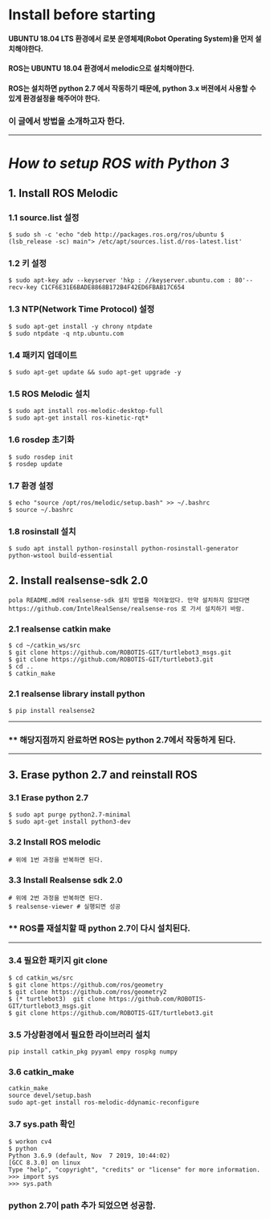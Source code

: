 # Install before starting

#### UBUNTU 18.04 LTS 환경에서 로봇 운영체제(Robot Operating System)을 먼저 설치해야한다.
#### ROS는 UBUNTU 18.04 환경에서 melodic으로 설치해야한다. 
#### ROS는 설치하면 python 2.7 에서 작동하기 때문에, python 3.x 버젼에서 사용할 수 있게 환경설정을 해주어야 한다.
### 이 글에서 방법을 소개하고자 한다.
***
# _How to setup ROS with Python 3_
## 1. Install ROS Melodic
### 1.1 source.list 설정
```
$ sudo sh -c 'echo "deb http://packages.ros.org/ros/ubuntu $ (lsb_release -sc) main"> /etc/apt/sources.list.d/ros-latest.list'
```
### 1.2 키 설정
```
$ sudo apt-key adv --keyserver 'hkp : //keyserver.ubuntu.com : 80'--recv-key C1CF6E31E6BADE8868B172B4F42ED6FBAB17C654
```
### 1.3 NTP(Network Time Protocol) 설정
```
$ sudo apt-get install -y chrony ntpdate
$ sudo ntpdate -q ntp.ubuntu.com
```
### 1.4 패키지 업데이트
```
$ sudo apt-get update && sudo apt-get upgrade -y
```
### 1.5 ROS Melodic 설치
```
$ sudo apt install ros-melodic-desktop-full
$ sudo apt-get install ros-kinetic-rqt*
```
### 1.6 rosdep 초기화
```
$ sudo rosdep init
$ rosdep update
```
### 1.7 환경 설정
```
$ echo "source /opt/ros/melodic/setup.bash" >> ~/.bashrc
$ source ~/.bashrc
```
### 1.8 rosinstall 설치
```
$ sudo apt install python-rosinstall python-rosinstall-generator python-wstool build-essential
```
## 2. Install realsense-sdk 2.0
```
pola README.md에 realsense-sdk 설치 방법을 적어놓았다. 만약 설치하지 않았다면
https://github.com/IntelRealSense/realsense-ros 로 가서 설치하기 바람.
```
### 2.1 realsense catkin make
```
$ cd ~/catkin_ws/src
$ git clone https://github.com/ROBOTIS-GIT/turtlebot3_msgs.git
$ git clone https://github.com/ROBOTIS-GIT/turtlebot3.git
$ cd ..
$ catkin_make
```
### 2.1 realsense library install python
```
$ pip install realsense2
```
***
### ** 해당지점까지 완료하면 ROS는 python 2.7에서 작동하게 된다.
***
## 3. Erase python 2.7 and reinstall ROS
### 3.1 Erase python 2.7
```
$ sudo apt purge python2.7-minimal   
$ sudo apt-get install python3-dev 
```
### 3.2 Install ROS melodic
```
# 위에 1번 과정을 반복하면 된다.
```
### 3.3 Install Realsense sdk 2.0
```
# 위에 2번 과정을 반복하면 된다.
$ realsense-viewer # 실행되면 성공
```
### ** ROS를 재설치할 때 python 2.7이 다시 설치된다.
***
### 3.4 필요한 패키지 git clone
```
$ cd catkin_ws/src
$ git clone https://github.com/ros/geometry
$ git clone https://github.com/ros/geometry2
$ (* turtlebot3)  git clone https://github.com/ROBOTIS-GIT/turtlebot3_msgs.git
$ git clone https://github.com/ROBOTIS-GIT/turtlebot3.git
```
### 3.5 가상환경에서 필요한 라이브러리 설치
```
pip install catkin_pkg pyyaml empy rospkg numpy
```
### 3.6 catkin_make
```
catkin_make
source devel/setup.bash
sudo apt-get install ros-melodic-ddynamic-reconfigure
```
### 3.7 sys.path 확인
```
$ workon cv4
$ python
Python 3.6.9 (default, Nov  7 2019, 10:44:02) 
[GCC 8.3.0] on linux
Type "help", "copyright", "credits" or "license" for more information.
>>> import sys
>>> sys.path
```

### python 2.7이 path 추가 되었으면 성공함.
